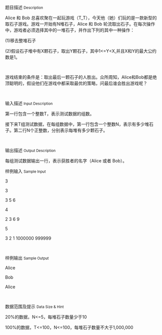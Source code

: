 <div class="panel panel-default">
<div class="area-title">
<span>
题目描述
<small>Description</small>
</span></div>
<div class="panel-body">

<p style=""><span style="">Alice </span><span style="">和 Bob 总喜欢聚在一起玩游戏（T­_T），今天他（她）们玩的是一款新型的取石子游戏。游戏一开始有N堆石子，Alice 和 Bob 轮流取出石子。在每次操作中，游戏者必须选择其中的一堆石子，并作出下列的其中一种操作：</span></p><p style=""><span style="">(1)</span><span style="">移去整堆石子</span></p><p style=""><span style="">(2)</span><span style="">假设石子堆中有X颗石子，取出Y颗石子，其中1&lt;=Y&lt;X,并且X和Y的最大公约数是1。 </span></p><p style=""><br></p><p style=""><span style="">游戏结束的条件是：取出最后一颗石子的人胜出。众所周知，Alice和Bob都是绝顶聪明的，假设他们在游戏中都采取最优的策略，问最后谁会胜出游戏呢？</span></p><p><br></p>

</div>
</div>

<div class="panel panel-default">
<div class="area-title">
<span>
输入描述
<small>Input Description</small>
</span></div>
<div class="panel-body">
<p style=""><span style="">第一行包含一个整数</span><span style="">T</span><span style="">，表示测试数据的组数。</span></p><p style=""><span style="">接下来</span><span style="">T</span><span style="">组测试数据，在每组数据中，第一行包含一个整数N，表示有多少堆石子。第二行N个正整数，分别表示每堆有多少颗石子。</span></p><p><br></p>

</div>
</div>
<div  class="panel panel-default">
<div class="area-title">
<span>
输出描述
<small>Output Description</small>
</span></div>
<div class="panel-body">

<p>每组测试数据输出一行，表示获胜者的名字（Alice 或者 Bob）。</p>

</div>
</div>


<div class="panel panel-default">
<div class="area-title">
<span>
样例输入
<small>Sample Input</small>
</span></div>
<div class="panel-body">
<p>3</p><p>3</p><p>3 5 6</p><p>4</p><p>2 3 6 9</p><p>5</p><p>3 2 1 1000000 999999</p><p><br></p>

</div>
</div>

<div class="panel panel-default">
<div class="area-title">
<span>
样例输出
<small>Sample Output</small>
</span></div>
<div class="panel-body">
<p>Alice</p><p>Bob</p><p>Alice</p><p><br></p>

</div>
</div>

<div class="panel panel-default">
<div class="area-title">
<span>
数据范围及提示
<small>Data Size & Hint</small>
</span></div>
<div class="panel-body">
<p>20%<span style="">的数据，</span>N&lt;=5<span style="">，</span><span style="">每堆石子数量少于</span>10</p><p>100%<span style="">的数据，</span>T&lt;=100<span style="">，</span>N&lt;=100<span style="">，每堆石子数量不大于</span>1,000,000</p><p><br></p>
</div>
</div>